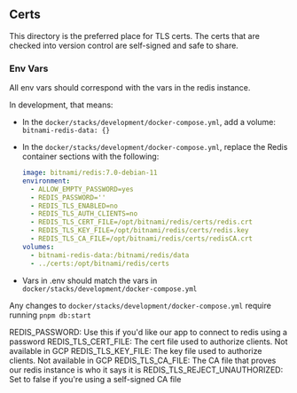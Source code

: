 ## Certs

This directory is the preferred place for TLS certs.
The certs that are checked into version control are self-signed and safe to share.

### Env Vars

All env vars should correspond with the vars in the redis instance.

In development, that means:

- In the `docker/stacks/development/docker-compose.yml`, add a volume: `bitnami-redis-data: {}`
- In the `docker/stacks/development/docker-compose.yml`, replace the Redis container sections with the following:

  ```yaml
  image: bitnami/redis:7.0-debian-11
  environment:
    - ALLOW_EMPTY_PASSWORD=yes
    - REDIS_PASSWORD=''
    - REDIS_TLS_ENABLED=no
    - REDIS_TLS_AUTH_CLIENTS=no
    - REDIS_TLS_CERT_FILE=/opt/bitnami/redis/certs/redis.crt
    - REDIS_TLS_KEY_FILE=/opt/bitnami/redis/certs/redis.key
    - REDIS_TLS_CA_FILE=/opt/bitnami/redis/certs/redisCA.crt
  volumes:
    - bitnami-redis-data:/bitnami/redis/data
    - ../certs:/opt/bitnami/redis/certs
  ```

- Vars in .env should match the vars in `docker/stacks/development/docker-compose.yml`

Any changes to `docker/stacks/development/docker-compose.yml` require running `pnpm db:start`

REDIS_PASSWORD: Use this if you'd like our app to connect to redis using a password
REDIS_TLS_CERT_FILE: The cert file used to authorize clients. Not available in GCP
REDIS_TLS_KEY_FILE: The key file used to authorize clients. Not available in GCP
REDIS_TLS_CA_FILE: The CA file that proves our redis instance is who it says it is
REDIS_TLS_REJECT_UNAUTHORIZED: Set to false if you're using a self-signed CA file
